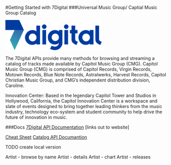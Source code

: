 #Getting Started with 7Digital
###Universal Music Group/ Captial Music Group Catalog

![](/7Digital/7d_wordmark_colour_RGB.png)

The 7Digital APIs provide many methods for browsing and streaming a catalog of tracks made available by Capitol Music Group (CMG). Capitol Music Group (CMG) is comprised of Capitol Records, Virgin Records, Motown Records, Blue Note Records, Astralwerks, Harvest Records, Capitol Christian Music Group, and CMG’s independent distribution division, Caroline.
 
Innovation Center:
Based in the legendary Capitol Tower and Studios in Hollywood, California, the Capitol Innovation Center is a workspace and slate of events designed to bring together leading thinkers from the music industry, technology eco-system and student community to help drive the future of innovation in music.
 

###Docs
[7Digital API Documentation](http://docs.7digital.com) [links out to website]

[Cheat Sheet](/7Digital/api-docs.md "Cheat Sheet")
[Catalog API Documantion](/7Digital/catalog.md)

TODO create local version

Artist - browse by name
Artist - details
Artist - chart
Artist - releases